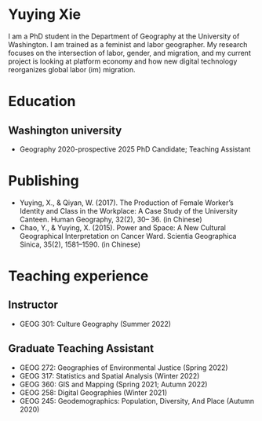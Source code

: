 # Yuying Xie
I am a PhD student in the Department of Geography at the University of Washington. I am trained as a feminist and labor geographer. My research focuses on the intersection of labor, gender, and migration, and my current project is looking at platform economy and how new digital technology reorganizes global labor (im) migration. 
# Education
## Washington university 
* Geography 2020-prospective 2025
PhD Candidate; Teaching Assistant 
# Publishing
- Yuying, X., & Qiyan, W. (2017). The Production of Female Worker’s Identity and Class in the Workplace: A Case Study of the University Canteen. Human Geography, 32(2), 30– 36. (in Chinese)
- Chao, Y., & Yuying, X. (2015). Power and Space: A New Cultural Geographical Interpretation on Cancer Ward. Scientia Geographica Sinica, 35(2), 1581–1590. (in Chinese)
# Teaching experience
## Instructor
- GEOG 301: Culture Geography (Summer 2022)
## Graduate Teaching Assistant
- GEOG 272: Geographies of Environmental Justice (Spring 2022)
- GEOG 317: Statistics and Spatial Analysis (Winter 2022)
- GEOG 360: GIS and Mapping (Spring 2021; Autumn 2022)
- GEOG 258: Digital Geographies (Winter 2021)
- GEOG 245: Geodemographics: Population, Diversity, And Place (Autumn 2020)
